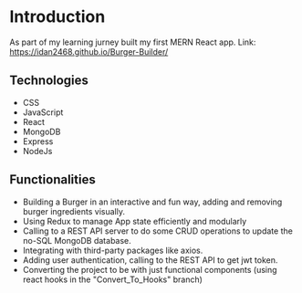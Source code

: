 # Introduction
As part of my learning jurney built my first MERN React app.
Link:  https://idan2468.github.io/Burger-Builder/

## Technologies
- CSS
- JavaScript
- React
- MongoDB
- Express
- NodeJs

## Functionalities
- Building a Burger in an interactive and fun way, adding and removing burger ingredients visually.
- Using Redux to manage App state efficiently and modularly
- Calling to a REST API server to do some CRUD operations to update the no-SQL MongoDB database.
- Integrating with third-party packages like axios.
- Adding user authentication, calling to the REST API to get jwt token.
- Converting the project to be with just functional components (using  react hooks in the "Convert_To_Hooks" branch)

